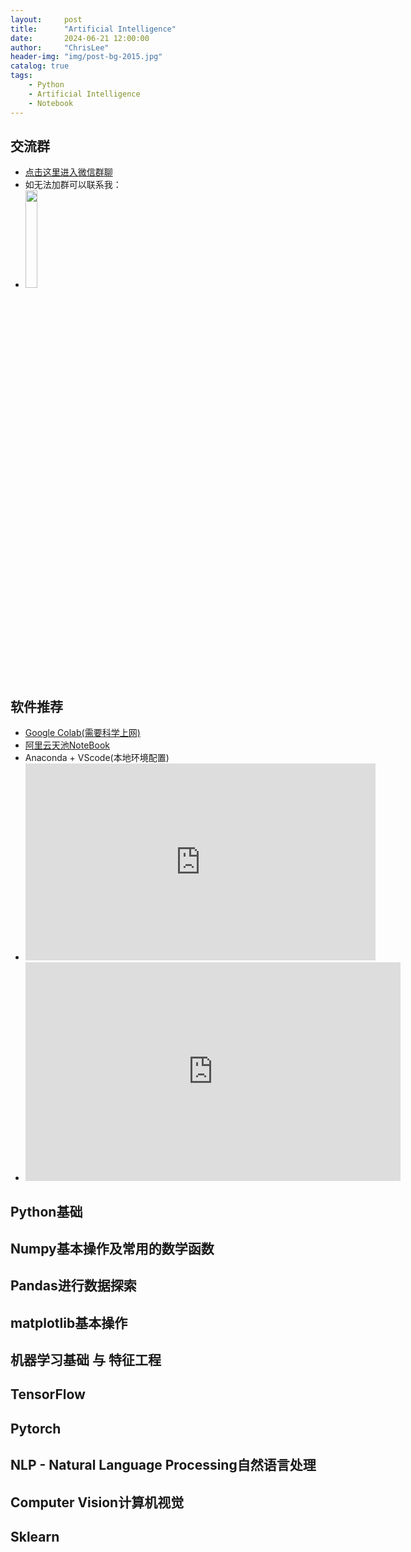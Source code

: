 ```yaml
---
layout:     post
title:      "Artificial Intelligence"
date:       2024-06-21 12:00:00
author:     "ChrisLee"
header-img: "img/post-bg-2015.jpg"
catalog: true
tags:
    - Python
    - Artificial Intelligence
    - Notebook
---
```

## 交流群
* [点击这里进入微信群聊](https://drive.google.com/file/d/14t-60NcxSP4v6UrCEKkZFtLjfMKFesUU/view?usp=drive_link)
* 如无法加群可以联系我：
* <img src="https://github.com/ChrisLee-Codes/ChrisLee-Codes.github.io/assets/44613341/124506b9-0492-4872-941f-d10e8a17911f" width="20%" style="margin-left: 0%;">
[](https://github.com/ChrisLee-Codes/ChrisLee-Codes.github.io/assets/44613341/124506b9-0492-4872-941f-d10e8a17911f)

## 软件推荐
* [Google Colab(需要科学上网)](https://colab.research.google.com/)
* [阿里云天池NoteBook](https://tianchi.aliyun.com/notebook-ai/)
* Anaconda + VScode(本地环境配置)
* <iframe width="560" height="315" src="https://www.youtube.com/embed/iX9GEZrpnIc?si=-MWCCZAdIyskjOOm" title="YouTube video player" frameborder="0" allow="accelerometer; autoplay; clipboard-write; encrypted-media; gyroscope; picture-in-picture; web-share" referrerpolicy="strict-origin-when-cross-origin" allowfullscreen></iframe>
* <iframe width="600" height="350" src="https://player.youku.com/embed/XNjQwMjc4MTc2MA==" title="YouTube video player" frameborder="0" allow="accelerometer; autoplay; clipboard-write; encrypted-media; gyroscope; picture-in-picture; web-share" referrerpolicy="strict-origin-when-cross-origin" allowfullscreen></iframe>

## Python基础
## Numpy基本操作及常用的数学函数
## Pandas进行数据探索
## matplotlib基本操作
## 机器学习基础 与 特征工程
## TensorFlow
## Pytorch
## NLP - Natural Language Processing自然语言处理
## Computer Vision计算机视觉
## Sklearn
